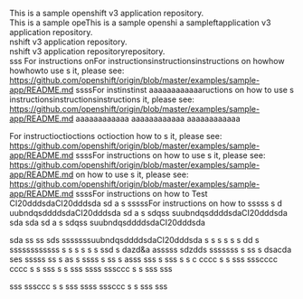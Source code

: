 This is a sample openshift v3 application repository.  
This is a sample opeThis is a sample openshi a sampleftapplication v3 application repository.  
nshift v3 application repository.  
nshift v3 application repositoryrepository.  
sss
For instructions onFor instructionsinstructionsinstructions on howhow howhowto use s  it, please see: https://github.com/openshift/origin/blob/master/examples/sample-app/README.md
ssssFor instinstinst
aaaaaaaaaaaaructions on how to use s instructionsinstructionsinstructions it, please see: https://github.com/openshift/origin/blob/master/examples/sample-app/README.md
aaaaaaaaaaaa
aaaaaaaaaaaa
aaaaaaaaaaaa

For instructioctioctions octioction how to s  it, please see: https://github.com/openshift/origin/blob/master/examples/sample-app/README.md
ssssFor instructions on how to use s  it, please see: https://github.com/openshift/origin/blob/master/examples/sample-app/README.md
on how to use s  it, please see: https://github.com/openshift/origin/blob/master/examples/sample-app/README.md
ssssFor instructions on how to
Test CI20dddsdaCI20dddsda
sd a s sssssFor instructions on how to
sssss
s d uubndqsddddsdaCI20dddsda
sd a s sdqss suubndqsddddsdaCI20dddsda
sda 
sda sd a s sdqss suubndqsddddsdaCI20dddsda

sda 
ss ss sds sssssssuubndqsddddsdaCI20dddsda
 s s s
 s s s
dd s ssssssssssss
s s  s s  s s ssd s dazd&a asssss sdzdds sssssss
 s ss s  dsacda ses sssss
ss s  as
 s ssss 
 s ss s  asss
sss  s
sss
 s s
c
cccc
 s s
sss
ssscccc
cccc
 s s
sss
 s s
sss
ssss
sssccc
 s s
sss
sss

sss
sssccc
 s s
sss
ssss
sssccc
 s s
sss
sss

